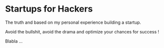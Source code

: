 # Startups for Hackers

The truth and based on my personal experience building a startup.

Avoid the bullshit, avoid the drama and optimize your chances for success !

Blabla ...


